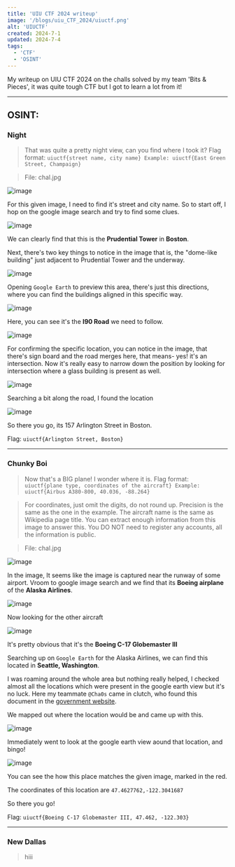 ```yaml
---
title: 'UIU CTF 2024 writeup'
image: '/blogs/uiu_CTF_2024/uiuctf.png'
alt: 'UIUCTF'
created: 2024-7-1
updated: 2024-7-4
tags:
  - 'CTF'
  - 'OSINT'
---
```


My writeup on UIU CTF 2024 on the challs solved by my team 'Bits & Pieces', it was quite tough CTF but I got to learn a lot from it!

---

## OSINT:

### Night

> That was quite a pretty night view, can you find where I took it? Flag format: `uiuctf{street name, city name} Example: uiuctf{East Green Street, Champaign}`

> File: chal.jpg

![image](https://raw.githubusercontent.com/AkaniX3/Blog-page/main/urara/blogs/uiu_CTF_2024/uiu_night.jpg)

For this given image, I need to find it's street and city name. So to start off, I hop on the google image search and try to find some clues.

![image](https://raw.githubusercontent.com/AkaniX3/Blog-page/main/urara/blogs/uiu_CTF_2024/uiu_night1.png)

We can clearly find that this is the **Prudential Tower** in **Boston**.

Next, there's two key things to notice in the image that is, the "dome-like building" just adjacent to Prudential Tower and the underway.

![image](https://raw.githubusercontent.com/AkaniX3/Blog-page/main/urara/blogs/uiu_CTF_2024/uiu_night2.png)

Opening `Google Earth` to preview this area, there's just this directions, where you can find the buildings aligned in this specific way.

![image](https://raw.githubusercontent.com/AkaniX3/Blog-page/main/urara/blogs/uiu_CTF_2024/uiu_night3.png)

Here, you can see it's the **I90 Road** we need to follow.

![image](https://raw.githubusercontent.com/AkaniX3/Blog-page/main/urara/blogs/uiu_CTF_2024/uiu_night4.png)

For confirming the specific location, you can notice in the image, that there's sign board and the road merges here, that means- yes! it's an intersection. Now it's really easy to narrow down the position by looking for intersection where a glass building is present as well.

![image](https://raw.githubusercontent.com/AkaniX3/Blog-page/main/urara/blogs/uiu_CTF_2024/uiu_night5.png)

Searching a bit along the road, I found the location

![image](https://raw.githubusercontent.com/AkaniX3/Blog-page/main/urara/blogs/uiu_CTF_2024/uiuctf_night6.png)

So there you go, its 157 Arlington Street in Boston.

Flag: `uiuctf{Arlington Street, Boston}`

---

### Chunky Boi

> Now that's a BIG plane! I wonder where it is. Flag format: `uiuctf{plane type, coordinates of the aircraft} Example: uiuctf{Airbus A380-800, 40.036, -88.264}`

> For coordinates, just omit the digits, do not round up. Precision is the same as the one in the example. The aircraft name is the same as Wikipedia page title. You can extract enough information from this image to answer this. You DO NOT need to register any accounts, all the information is public.

> File: chal.jpg

![image](https://raw.githubusercontent.com/AkaniX3/Blog-page/main/urara/blogs/uiu_CTF_2024/chunkyboi.jpg)

In the image, It seems like the image is captured near the runway of some airport. Vroom to google image search and we find that its **Boeing airplane** of the **Alaska Airlines**.

![image](https://raw.githubusercontent.com/AkaniX3/Blog-page/main/urara/blogs/uiu_CTF_2024/uiu_chunkyboi1.png)

Now looking for the other aircraft

![image](https://raw.githubusercontent.com/AkaniX3/Blog-page/main/urara/blogs/uiu_CTF_2024/uiu_chunkyboi2.png)

It's pretty obvious that it's the **Boeing C-17 Globemaster III** <br>

Searching up on `Google Earth` for the Alaska Airlines, we can find this located in **Seattle, Washington**.

I was roaming around the whole area but nothing really helped, I checked almost all the locations which were present in the google earth view but it's no luck. Here my teammate `@Cha0s` came in clutch, who found this document in the [government website](https://www.faa.gov/air_traffic/flight_info/aeronav/acf/media/Presentations/14-02-RD286_SEA_Airport%20Diagram.pdf).

We mapped out where the location would be and came up with this.

![image](https://raw.githubusercontent.com/AkaniX3/Blog-page/main/urara/blogs/uiu_CTF_2024/uiu_chunkyboi3.png)

Immediately went to look at the google earth view aound that location, and bingo!

![image](https://raw.githubusercontent.com/AkaniX3/Blog-page/main/urara/blogs/uiu_CTF_2024/uiu_chunkyboi4.png)

You can see the how this place matches the given image, marked in the red.

The coordinates of this location are `47.4627762,-122.3041687`

So there you go!

Flag: `uiuctf{Boeing C-17 Globemaster III, 47.462, -122.303}`

---

### New Dallas

> hiii
